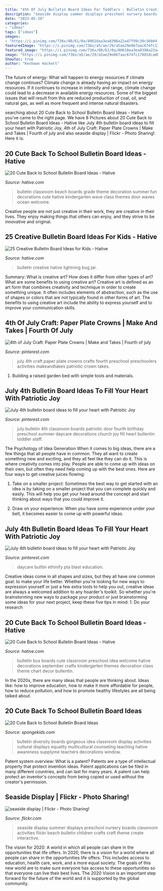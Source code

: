 ```yaml
---
title: "4th Of July Bulletin Board Ideas For Toddlers - Bulletin Creative Hative Lightning Bug Jar"
description: "Seaside display summer displays preschool nursery boards classroom activities flickr beach bulletin children crafts craft theme create interactive"
date: "2023-05-19"
categories:
- "ideas"
tags: ["ideas"]
images:
- "https://i.pinimg.com/736x/80/61/0a/80610aa3ea8398a22a47f99c39c36b04.jpg"
featuredImage: "https://i.pinimg.com/736x/a5/ae/29/a5ae29e867aac674fc178018ca0bb6b4.jpg"
featured_image: "https://i.pinimg.com/736x/80/61/0a/80610aa3ea8398a22a47f99c39c36b04.jpg"
image: "https://i.pinimg.com/736x/a5/ae/29/a5ae29e867aac674fc178018ca0bb6b4.jpg"
ShowToc: true
author: "Keshawn Hackett"
---
```



The future of energy: What will happen to energy resources if climate change continues?
Climate change is already having an impact on energy resources. If it continues to increase in intensity and range, climate change could lead to a decrease in available energy resources. Some of the biggest issues that will result from this are reduced production of coal, oil, and natural gas, as well as more frequent and intense natural disasters.

	

		
searching about 20 Cute Back to School Bulletin Board Ideas - Hative you've came to the right page. We have 8 Pictures about 20 Cute Back to School Bulletin Board Ideas - Hative like July 4th bulletin board ideas to fill your heart with Patriotic Joy, 4th of July Craft: Paper Plate Crowns | Make and Takes | Fourth of july and also seaside display | Flickr - Photo Sharing!. Here it is:
		
    
## 20 Cute Back To School Bulletin Board Ideas - Hative

<img loading=lazy src="https://hative.com/wp-content/uploads/2014/06/back-to-school-ideas/4-waves-of-fun-bulletin-board.jpg" onerror="this.onerror=null;this.src='https://tse3.mm.bing.net/th?id=OIP.Fei76wcBU24k7JKPf6PURwHaE2&amp;pid=15.1';" alt="20 Cute Back to School Bulletin Board Ideas - Hative">

_Source: hative.com_

>bulletin classroom beach boards grade theme decoration summer fun decorations cute hative kindergarten wave class themes door waves ocean welcome. 

	

Creative people are not just creative in their work, they are creative in their lives. They enjoy making things that others can enjoy, and they strive to be innovative and original.

    
## 25 Creative Bulletin Board Ideas For Kids - Hative

<img loading=lazy src="https://hative.com/wp-content/uploads/2014/06/bulletin-board-ideas/3-lightning-bug-jar-bulletin-board.jpg" onerror="this.onerror=null;this.src='https://tse4.mm.bing.net/th?id=OIP.mvzukYWXKAWcHME_s8BcAwHaJ6&amp;pid=15.1';" alt="25 Creative Bulletin Board Ideas for Kids - Hative">

_Source: hative.com_

>bulletin creative hative lightning bug jar. 

	

Summary: What is creative art? How does it differ from other types of art? What are some benefits to using creative art?
Creative art is defined as an art form that combines creativity and technique in order to create something unique. It often includes elements of abstraction, such as the use of shapes or colors that are not typically found in other forms of art. The benefits to using creative art include the ability to express yourself and to improve your communication skills.

    
## 4th Of July Craft: Paper Plate Crowns | Make And Takes | Fourth Of July

<img loading=lazy src="https://i.pinimg.com/originals/22/ce/c8/22cec8437c91287a243ce6b2ed13627c.jpg" onerror="this.onerror=null;this.src='https://tse1.mm.bing.net/th?id=OIP.jB401ZLjbcGwpkq2WUyV1AHaLU&amp;pid=15.1';" alt="4th of July Craft: Paper Plate Crowns | Make and Takes | Fourth of july">

_Source: pinterest.com_

>july 4th craft paper plate crowns crafts fourth preschool preschoolers activities makeandtakes patriotic crown takes. 

	

1. Building a raised garden bed with simple tools and materials.

    
## July 4th Bulletin Board Ideas To Fill Your Heart With Patriotic Joy

<img loading=lazy src="https://i.pinimg.com/736x/80/61/0a/80610aa3ea8398a22a47f99c39c36b04.jpg" onerror="this.onerror=null;this.src='https://tse4.mm.bing.net/th?id=OIP.tZDIdY84Wt8xnKGd6d8kZQHaFi&amp;pid=15.1';" alt="July 4th bulletin board ideas to fill your heart with Patriotic Joy">

_Source: pinterest.com_

>july bulletin 4th classroom boards patriotic door fourth birthday preschool summer daycare decorations church joy fill heart bullentin toddler staff. 

	

The Psychology of Idea Generation
When it comes to big ideas, there are a few things that all people have in common. They all want to create something new and exciting, and they all feel like they can do it. This is where creativity comes into play. People are able to come up with ideas on their own, but often they need help coming up with the best ones. Here are four ways to get creative juices flowing:
1. Take on a smaller project: Sometimes the best way to get started with an idea is by taking on a smaller project that you can complete quickly and easily. This will help you get your head around the concept and start thinking about ways that you could improve it.

2. Draw on your experience: When you have some experience under your belt, it becomes easier to come up with powerful ideas.

    
## July 4th Bulletin Board Ideas To Fill Your Heart With Patriotic Joy

<img loading=lazy src="https://i.pinimg.com/736x/a5/ae/29/a5ae29e867aac674fc178018ca0bb6b4.jpg" onerror="this.onerror=null;this.src='https://tse4.mm.bing.net/th?id=OIP.bDMOJwFRUbshf00D1RZSjwHaFj&amp;pid=15.1';" alt="July 4th bulletin board ideas to fill your heart with Patriotic Joy">

_Source: pinterest.com_

>daycare bulltin ethinify pta blast education. 

	

Creative ideas come in all shapes and sizes, but they all have one common goal: to make your life better. Whether you're looking for new ways to expression yourself or just a few extra tools to help you out, creative ideas are always a welcomed addition to any hoarder's toolkit. So whether you're brainstorming new ways to package your product or just brainstorming some ideas for your next project, keep these five tips in mind: 1. Do your research

    
## 20 Cute Back To School Bulletin Board Ideas - Hative

<img loading=lazy src="https://hative.com/wp-content/uploads/2014/06/back-to-school-ideas/2-school-bus-bulletin-board.jpg" onerror="this.onerror=null;this.src='https://tse3.mm.bing.net/th?id=OIP._y6kiN0AxJgWukOEugRhLwHaFj&amp;pid=15.1';" alt="20 Cute Back to School Bulletin Board Ideas - Hative">

_Source: hative.com_

>bulletin bus boards cute classroom preschool idea welcome hative decorations september crafts kindergarten themes decoration class theme chart decor bullentin. 

	

In the 2020s, there are many ideas that people are thinking about. Ideas like: how to improve education, how to make it more affordable for people, how to reduce pollution, and how to promote healthy lifestyles are all being talked about.

    
## 20 Cute Back To School Bulletin Board Ideas

<img loading=lazy src="http://spongekids.com/wp-content/uploads/2014/06/back-to-school-ideas/19-gorgeous-diversity-bulletin-board.jpg" onerror="this.onerror=null;this.src='https://tse1.mm.bing.net/th?id=OIP.ZKl-_D2SGDhyrv8lvNPBmwHaFj&amp;pid=15.1';" alt="20 Cute Back to School Bulletin Board Ideas">

_Source: spongekids.com_

>bulletin diversity boards gorgeous idea classroom display activities cultural displays equality multicultural counseling teaching hative awareness supplyme teachers decorations window. 

	

Patent system overview: What is a patent?
Patents are a type of intellectual property that protect invention ideas. Patent applications can be filed in many different countries, and can last for many years. A patent can help protect an inventor's concepts from being copied or used without the creator's permission.

    
## Seaside Display | Flickr - Photo Sharing!

<img loading=lazy src="http://farm2.staticflickr.com/1290/829853617_91702794db_z.jpg" onerror="this.onerror=null;this.src='https://tse4.mm.bing.net/th?id=OIP.nuuMtpCKVAtEqCeXL97TIQHaE8&amp;pid=15.1';" alt="seaside display | Flickr - Photo Sharing!">

_Source: flickr.com_

>seaside display summer displays preschool nursery boards classroom activities flickr beach bulletin children crafts craft theme create interactive. 

	

The vision for 2020: A world in which all people can share in the opportunities that life offers.
In 2020, there is a vision for a world where all people can share in the opportunities life offers. This includes access to education, health care, work, and a more equal society. The goals of this new world are to make sure everyone has access to these opportunities so that everyone can live their best lives. The 2020 Vision is an important step forward for the future of the world and it is supported by the global community.

